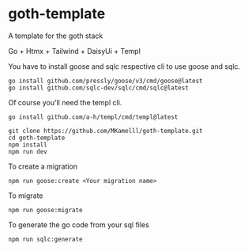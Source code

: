 # goth-template
A template for the goth stack

Go + Htmx + Tailwind + DaisyUi + Templ

You have to install goose and sqlc respective cli to use goose and sqlc.

```console
go install github.com/pressly/goose/v3/cmd/goose@latest
go install github.com/sqlc-dev/sqlc/cmd/sqlc@latest
```

Of course you'll need the templ cli.
```console
go install github.com/a-h/templ/cmd/templ@latest
```

```console
git clone https://github.com/MKamelll/goth-template.git
cd goth-template
npm install
npm run dev
```

To create a migration
```console
npm run goose:create <Your migration name>
```

To migrate
```console
npm run goose:migrate
```

To generate the go code from your sql files
```console
npm run sqlc:generate
```
